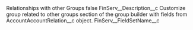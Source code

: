 <?xml version="1.0" encoding="UTF-8"?>
<CustomMetadata xmlns="http://soap.sforce.com/2006/04/metadata" xmlns:xsi="http://www.w3.org/2001/XMLSchema-instance" xmlns:xsd="http://www.w3.org/2001/XMLSchema">
    <label>Relationships with other Groups</label>
    <protected>false</protected>
    <values>
        <field>FinServ__Description__c</field>
        <value xsi:type="xsd:string">Customize group related to other groups section of the group builder with fields from AccountAccountRelation__c object.</value>
    </values>
    <values>
        <field>FinServ__FieldSetName__c</field>
        <value xsi:nil="true"/>
    </values>
</CustomMetadata>

